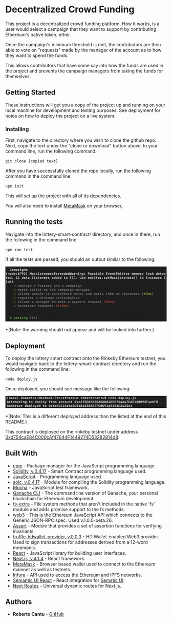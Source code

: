 # Decentralized Crowd Funding

This project is a decentralized crowd funding platform. How it works, is a user would select a campaign that they want to support by contributing Ethereum's native token, ether.

Once the campaign's minimum threshold is met, the contributors are then able to vote on "requests" made by the manager of the account as to how they want to spend the funds.

This allows contributors that have some say into how the funds are used in the project and prevents the campaign managers from taking the funds for themselves.

## Getting Started

These instructions will get you a copy of the project up and running on your local machine for development and testing purposes. See deployment for notes on how to deploy the project on a live system.

### Installing

First, navigate to the directory where you wish to clone the github repo. Next, copy the text under the "clone or download" button above. In your command line, run the following command:

```
git clone {copied text}
```

After you have successfully cloned the repo locally, run the following command in the command line:

```
npm init
```
This will set up the project with all of its dependencies.

You will also need to install [MetaMask](https://metamask.io/) on your browser,

## Running the tests

Navigate into the lottery-smart-contract/ directory, and once in there, run the
following in the command line:

```
npm run test
```
If all the tests are passed, you should an output similar to the following:

![](./images/npm_test_output.png)

*(Note: the warning should not appear and will be looked into further.)

## Deployment

To deploy the lottery smart contract onto the Rinkeby Ethereum testnet, you would navigate back to the lottery-smart-contract directory and run the following in the command line:

```
node deploy.js
```

Once deployed, you should see message like the following:

![](./images/node_deploy_output.png)

*(Note: This is a different deployed address than the listed at the end of this README.)

This contract is deployed on the rinkeby testnet under address [0xd754caE84C000cAf47644F1449274D53282814d8](https://rinkeby.etherscan.io/address/0xd754cae84c000caf47644f1449274d53282814d8).

## Built With

* [npm](https://www.npmjs.com/) - Package manager for the JavaScript programming language.
* [Solidity, v.0.4.17](https://solidity.readthedocs.io/en/v0.4.17/) - Smart Contract programming language used.
* [JavaScript](https://developer.mozilla.org/en-US/docs/Web/javascript) - Programming language used.
* [solc, v.0.4.17](https://github.com/ethereum/solc-js) - Module for compiling the Solidity programming language.
* [Mocha](https://mochajs.org/) - JavaScript test framework.
* [Ganache CLI](https://www.npmjs.com/package/ganache-cli) - The command line version of Ganache, your personal blockchain for Ethereum development.
* [fs-extra](https://github.com/jprichardson/node-fs-extra) - File system methods that aren't included in the native 'fs' module and adds promise support to the fs methods.
* [web3](https://github.com/ethereum/web3.js/) - This is the Ethereum JavaScript API which connects to the Generic JSON-RPC spec. Used v.1.0.0-beta.26.
* [Assert](https://nodejs.org/api/assert.html) - Module that provides a set of assertion functions for verifying invariants.
* [truffle-hdwallet-provider, v.0.0.3](https://github.com/trufflesuite/truffle-hdwallet-provider) - HD Wallet-enabled Web3 provider. Used to sign transactions for addresses derived from a 12-word mnemonic.
* [React](https://reactjs.org/) - JavaScript library for building user interfaces.
* [Next.js, v.4.1.4](https://nextjs.org/) - React framework.
* [MetaMask](https://metamask.io/) - Browser based wallet used to connect to the Ethereum mainnet as well as testnets.
* [Infura](https://infura.io/) - API used to access the Ethereum and IPFS networks.
* [Semantic UI React](https://react.semantic-ui.com/) - React integration for [Sematic UI](https://semantic-ui.com/).
* [Next Routes](https://github.com/fridays/next-routes) - Universal dynamic routes for Next.js.

## Authors

* **Roberto Cantu**  - [GitHub](https://github.com/RCantu92)